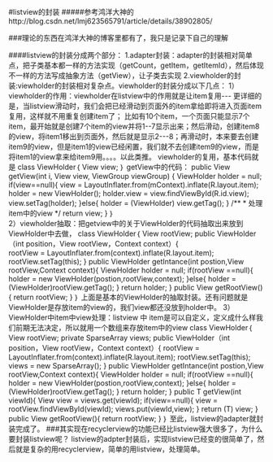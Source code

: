 #listview的封装
#####参考鸿洋大神的http://blog.csdn.net/lmj623565791/article/details/38902805/

###理论的东西在鸿洋大神的博客里都有了，我只是记录下自己的理解

####listview的封装分成两个部分：
        1.adapter封装：adapter的封装相对简单点，把子类基本都一样的方法实现（getCount，getItem，getItemId），然后体现不一样的方法写成抽象方法（getView），让子类去实现
        2.viewholder的封装:viewholder的封装相对复杂点。viewholder的封装分成以下几点：
            1）viewholder的作用：viewholder在listview中的作用就是让item复用---
                更详细的是，当listview滑动时，我们会把已经滑动到页面外的item拿给即将进入页面item复用，这样就不用重复创建item了；
                比如有10个item，一个页面只能显示7个item，最开始就是创建7个item的view并将1--7显示出来；然后滑动，创建item8的view，将item1移出到页面外，然后就是显示2---8；再滑动时，本来要去创建item9的view，但是item1的view已经闲置，我们就不去创建item9的view，而是将item1的view拿来给item9用。。。。以此类推。
                viewholder的复用，基本代码就是
                class ViewHolder｛
                    View view;
                ｝
                getView中的代码：
                 public View getView(int i, View view, ViewGroup viewGroup) {
                        ViewHolder holder = null;
                        if(view==null){
                            view = LayoutInflater.from(mContext).inflate(R.layout.item);
                            holder = new ViewHolder();
                            holder.view = view.findViewById(R.id.view);
                            view.setTag(holder);
                        }else{
                            holder = (ViewHolder) view.getTag();
                        }
                        /**
                         * 处理item中的view
                         */
                        return view;
                    }
                  ｝  
             2）viewholder抽取：把getview中的关于ViewHolder的代码抽取出来放到ViewHolder中去做，
             class ViewHolder｛
                View rootView;
                public ViewHolder（int position，View rootView，Context context）{                    
                    rootView = LayoutInflater.from(context).inflate(R.layout.item);
                    rootView.setTag(this);
                }
                public ViewHolder getIntance(int postion,View rootView,Context context){
                    ViewHolder holder = null;
                    if(rootView ==null){
                        holder = new ViewHolder(postion,rootView,context);
                    }else{
                        holder = (ViewHolder)rootView.getTag();
                    }
                    return holder;
                }
                public View getRootView(){
                    return rootView;
                }
             ｝
             上面是基本的ViewHolder的抽取封装。还有问题就是ViewHolder是存放item的view的，我们view都还没放到holder中。
             3）ViewHolder中item中view处理：listview 中 item是可以自定义，定义成什么样我们前期无法决定，所以就用一个数组来存放item中的view
             class ViewHolder｛
                 View rootView;
                 private SparseArray<View> views;
                 public ViewHolder（int position，View rootView，Context context）{
                     rootView = LayoutInflater.from(context).inflate(R.layout.item);
                     rootView.setTag(this);
                     views = new SparseArray<View>();
                 }
                 public ViewHolder getIntance(int postion,View rootView,Context context){
                     ViewHolder holder = null;
                     if(rootView ==null){
                         holder = new ViewHolder(postion,rootView,context);
                     }else{
                         holder = (ViewHolder)rootView.getTag();
                     }
                     return holder;
                 }
                 public <T extends View> T getView(int viewId){
                     View view = views.get(viewId);
                     if(view==null){
                         view = rootView.findViewById(viewId);
                         views.put(viewId,view);
                     }
                     return (T) view;
                 }
                 public View getRootView(){
                     return rootView;
                 }
             ｝
             至此，listview的adapter就封装完成了。
 ###其实现在recyclerview的功能已经比listview强大很多了，为什么要封装listview呢？
    listview的adpter封装后，实现listview已经变的很简单了，然后就是复杂的用recyclerview，简单的用listview，处理简单。